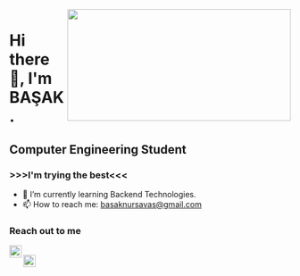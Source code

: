 <img src= "https://media.giphy.com/media/USV0ym3bVWQJJmNu3N/giphy.gif" align="right" width ="400" height="200" >


# Hi there 👋, I'm BAŞAK.  
## Computer Engineering Student
### >>>I'm trying the best<<<  


- 🌱 I’m currently learning Backend Technologies.
- 📫 How to reach me: basaknursavas@gmail.com


 
### Reach out to me 

[<img  width="22" src="https://unpkg.com/simple-icons@v8/icons/linkedin.svg" align="left" />][linkedin]   
[<img  width="22" src="https://unpkg.com/simple-icons@v8/icons/hackerrank.svg" align="left" />][hackerrank]  

[linkedin]: https://www.linkedin.com/in/basaknursavas/ 
[hackerrank]: https://www.hackerrank.com/basaknursavas

